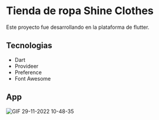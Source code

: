 # Tienda de ropa Shine Clothes

Este proyecto fue desarrollando en la plataforma de flutter.

## Tecnologias

- Dart
- Provideer
- Preference
- Font Awesome 

## App 
![GIF 29-11-2022 10-48-35](https://user-images.githubusercontent.com/58452664/204576657-fb22cccd-dbbe-4c14-b646-99db9971094b.gif)
